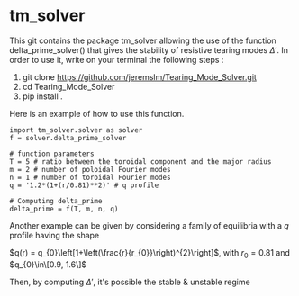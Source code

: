 # tm_solver
This git contains the package tm_solver allowing the use of the function delta_prime_solver() that gives the stability of resistive tearing modes $\Delta'$. 
In order to use it, write on your terminal the following steps :
1. git clone https://github.com/jeremslm/Tearing_Mode_Solver.git
2. cd Tearing_Mode_Solver
3. pip install . 

Here is an example of how to use this function. 

```
import tm_solver.solver as solver
f = solver.delta_prime_solver

# function parameters
T = 5 # ratio between the toroidal component and the major radius
m = 2 # number of poloidal Fourier modes
n = 1 # number of toroidal Fourier modes
q = '1.2*(1+(r/0.81)**2)' # q profile

# Computing delta_prime
delta_prime = f(T, m, n, q) 
```
Another example can be given by considering a family of equilibria with a $q$ profile having the shape 

$q(r) = q_{0}\left[1+\left(\frac{r}{r_{0}}\right)^{2}\right]$, with $r_{0}=0.81$ and $q_{0}\in\[0.9, 1.6\]$

Then, by computing $\Delta'$, it's possible the stable & unstable regime 

